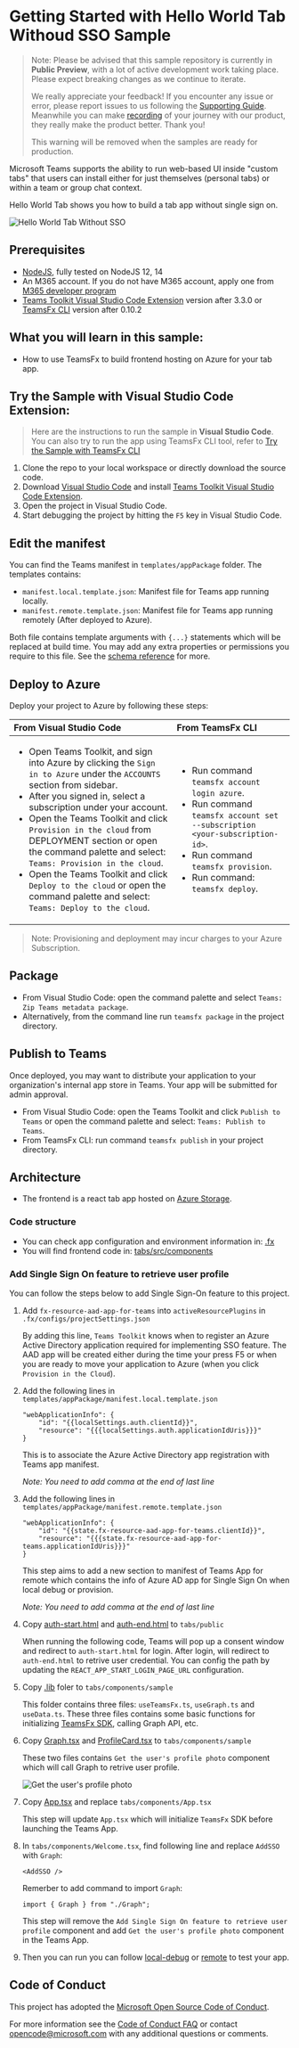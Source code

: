 # Getting Started with Hello World Tab Withoud SSO Sample

> Note: Please be advised that this sample repository is currently in **Public Preview**, with a lot of active development work taking place. Please expect breaking changes as we continue to iterate.
>
> We really appreciate your feedback! If you encounter any issue or error, please report issues to us following the [Supporting Guide](./../SUPPORT.md). Meanwhile you can make [recording](https://aka.ms/teamsfx-record) of your journey with our product, they really make the product better. Thank you!
>
> This warning will be removed when the samples are ready for production.

Microsoft Teams supports the ability to run web-based UI inside "custom tabs" that users can install either for just themselves (personal tabs) or within a team or group chat context.

Hello World Tab shows you how to build a tab app without single sign on.

![Hello World Tab Without SSO](images/hello-world-tab-without-sso.gif)

## Prerequisites

- [NodeJS](https://nodejs.org/en/), fully tested on NodeJS 12, 14
- An M365 account. If you do not have M365 account, apply one from [M365 developer program](https://developer.microsoft.com/en-us/microsoft-365/dev-program)
- [Teams Toolkit Visual Studio Code Extension](https://aka.ms/teams-toolkit) version after 3.3.0 or [TeamsFx CLI](https://aka.ms/teamsfx-cli) version after 0.10.2

## What you will learn in this sample:

- How to use TeamsFx to build frontend hosting on Azure for your tab app.

## Try the Sample with Visual Studio Code Extension:
>Here are the instructions to run the sample in **Visual Studio Code**. You can also try to run the app using TeamsFx CLI tool, refer to [Try the Sample with TeamsFx CLI](cli.md)

1. Clone the repo to your local workspace or directly download the source code.
1. Download [Visual Studio Code](https://code.visualstudio.com) and install [Teams Toolkit Visual Studio Code Extension](https://aka.ms/teams-toolkit).
1. Open the project in Visual Studio Code.
1. Start debugging the project by hitting the `F5` key in Visual Studio Code.

## Edit the manifest

You can find the Teams manifest in `templates/appPackage` folder. The templates contains:
* `manifest.local.template.json`: Manifest file for Teams app running locally.
* `manifest.remote.template.json`: Manifest file for Teams app running remotely (After deployed to Azure).

Both file contains template arguments with `{...}` statements which will be replaced at build time. You may add any extra properties or permissions you require to this file. See the [schema reference](https://docs.microsoft.com/en-us/microsoftteams/platform/resources/schema/manifest-schema) for more.

## Deploy to Azure

Deploy your project to Azure by following these steps:

| From Visual Studio Code                                                                                                                                                                                                                                                                                                                                                  | From TeamsFx CLI                                                                                                                                                                                                                    |
| :----------------------------------------------------------------------------------------------------------------------------------------------------------------------------------------------------------------------------------------------------------------------------------------------------------------------------------------------------------------------- | :---------------------------------------------------------------------------------------------------------------------------------------------------------------------------------------------------------------------------------- |
| <ul><li>Open Teams Toolkit, and sign into Azure by clicking the `Sign in to Azure` under the `ACCOUNTS` section from sidebar.</li> <li>After you signed in, select a subscription under your account.</li><li>Open the Teams Toolkit and click `Provision in the cloud` from DEPLOYMENT section or open the command palette and select: `Teams: Provision in the cloud`.</li><li>Open the Teams Toolkit and click `Deploy to the cloud` or open the command palette and select: `Teams: Deploy to the cloud`.</li></ul> | <ul> <li>Run command `teamsfx account login azure`.</li> <li>Run command `teamsfx account set --subscription <your-subscription-id>`.</li> <li> Run command `teamsfx provision`.</li> <li>Run command: `teamsfx deploy`. </li></ul> |

> Note: Provisioning and deployment may incur charges to your Azure Subscription.

## Package

- From Visual Studio Code: open the command palette and select `Teams: Zip Teams metadata package`.
- Alternatively, from the command line run `teamsfx package` in the project directory.

## Publish to Teams

Once deployed, you may want to distribute your application to your organization's internal app store in Teams. Your app will be submitted for admin approval.

- From Visual Studio Code: open the Teams Toolkit and click `Publish to Teams` or open the command palette and select: `Teams: Publish to Teams`.
- From TeamsFx CLI: run command `teamsfx publish` in your project directory.

## Architecture

- The frontend is a react tab app hosted on [Azure Storage](https://docs.microsoft.com/en-us/azure/storage/).

### Code structure

- You can check app configuration and environment information in: [.fx](.fx)
- You will find frontend code in: [tabs/src/components](tabs/src/components)

### Add Single Sign On feature to retrieve user profile

You can follow the steps below to add Single Sign-On feature to this project.

1. Add `fx-resource-aad-app-for-teams` into `activeResourcePlugins` in `.fx/configs/projectSettings.json`

    By adding this line, `Teams Toolkit` knows when to register an Azure Active Directory application required for implementing SSO feature. The AAD app will be created either during the time your press F5 or when you are ready to move your application to Azure (when you click `Provision in the Cloud`).

1. Add the following lines in `templates/appPackage/manifest.local.template.json`
    ```
    "webApplicationInfo": {
        "id": "{{localSettings.auth.clientId}}",
        "resource": "{{{localSettings.auth.applicationIdUris}}}"
    }
    ```

    This is to associate the Azure Active Directory app registration with Teams app manifest.

    *Note: You need to add comma at the end of last line*

1. Add the following lines in `templates/appPackage/manifest.remote.template.json`
    ```
    "webApplicationInfo": {
        "id": "{{state.fx-resource-aad-app-for-teams.clientId}}",
        "resource": "{{{state.fx-resource-aad-app-for-teams.applicationIdUris}}}"
    }
    ```

    This step aims to add a new section to manifest of Teams App for remote which contains the info of Azure AD app for Single Sign On when local debug or provision.

    *Note: You need to add comma at the end of last line*

1. Copy [auth-start.html](https://github.com/OfficeDev/TeamsFx/blob/main/templates/tab/ts/default/public/auth-start.html) and [auth-end.html](https://github.com/OfficeDev/TeamsFx/blob/main/templates/tab/ts/default/public/auth-end.html) to `tabs/public`

    When running the following code, Teams will pop up a consent window and redirect to `auth-start.html` for login. After login, will redirect to `auth-end.html` to retrive user credential. You can config the path by updating the `REACT_APP_START_LOGIN_PAGE_URL` configuration.

1. Copy [.lib](https://github.com/OfficeDev/TeamsFx/tree/main/templates/tab/ts/default/src/components/sample/lib) foler to `tabs/components/sample`

    This folder contains three files: `useTeamsFx.ts`, `useGraph.ts` and `useData.ts`. These three files contains some basic functions for initializing [TeamsFx SDK](https://www.npmjs.com/package/@microsoft/teamsfx?activeTab=explore), calling Graph API, etc.

1. Copy [Graph.tsx](https://github.com/OfficeDev/TeamsFx/blob/main/templates/tab/ts/default/src/components/sample/Graph.tsx) and [ProfileCard.tsx](https://github.com/OfficeDev/TeamsFx/blob/main/templates/tab/ts/default/src/components/sample/Graph.tsx) to `tabs/components/sample`

    These two files contains `Get the user's profile photo` component which will call Graph to retrive user profile.

    ![Get the user's profile photo](images/get-user-profile.png)

1. Copy [App.tsx](https://github.com/OfficeDev/TeamsFx/blob/main/templates/tab/ts/default/src/components/App.tsx) and replace `tabs/components/App.tsx`

    This step will update `App.tsx` which will initialize `TeamsFx` SDK before launching the Teams App.

1. In `tabs/components/Welcome.tsx`, find following line and replace `AddSSO` with `Graph`:
    ```
    <AddSSO />
    ```

    Remerber to add command to import `Graph`:
    ```
    import { Graph } from "./Graph";
    ```

    This step will remove the `Add Single Sign On feature to retrieve user profile` component and add `Get the user's profile photo` component in the Teams App.

1.  Then you can run you can follow [local-debug](#try-the-sample-with-visual-studio-code-extension) or [remote](#deploy-to-azure) to test your app.

## Code of Conduct

This project has adopted the [Microsoft Open Source Code of Conduct](https://opensource.microsoft.com/codeofconduct/).

For more information see the [Code of Conduct FAQ](https://opensource.microsoft.com/codeofconduct/faq/) or
contact [opencode@microsoft.com](mailto:opencode@microsoft.com) with any additional questions or comments.
